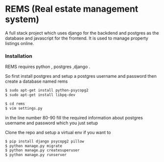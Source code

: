 # REMS (Real estate management system)

A full stack project which uses django for the backdend and postgres as the database and javascript for the frontend. It is used to manage property listings online.

### Installation
REMS requires python , postgres ,django .

So first install postgres and setup a postgres username and password
then create a database named rems


```sh
$ sudo apt-get install python-psycopg2
$ sudo apt-get install libpq-dev
```
```sh
$ cd rems
$ vim settings.py
```
in the line number 80-90 fill the required information about postgres username and password which you just setup

Clone the repo and setup a virtual env if you want to
```sh
$ pip install django psycopg2 pillow
$ python manage.py migrate
$ python manage.py createsuperuser
$ python manage.py runserver
```

